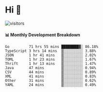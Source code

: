 # Hi 👋
 
![visitors](https://visitor-badge.glitch.me/badge?page_id=sorcererxw.sorcererx)

#### 📊 Monthly Development Breakdown

<!--START_SECTION:waka-->
```text
Go         71 hrs 55 mins ████████▓░ 86.18%
TypeScript 3 hrs 14 mins  ▒░░░░░░░░░ 3.88%
JSON       1 hr 41 mins   ▒░░░░░░░░░ 2.02%
TOML       1 hr 23 mins   ▒░░░░░░░░░ 1.67%
Thrift     1 hr 13 mins   ▒░░░░░░░░░ 1.47%
Java       47 mins        ▒░░░░░░░░░ 0.94%
CSV        44 mins        ▒░░░░░░░░░ 0.89%
XML        41 mins        ▒░░░░░░░░░ 0.83%
Other      31 mins        ▒░░░░░░░░░ 0.62%
YAML       24 mins        ▒░░░░░░░░░ 0.49%
```
<!--END_SECTION:waka-->
